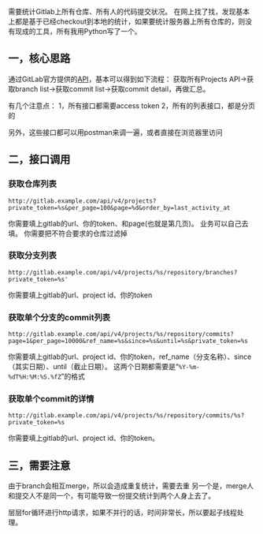
需要统计Gitlab上所有仓库、所有人的代码提交状况。
在网上找了找，发现基本上都是基于已经checkout到本地的统计，如果要统计服务器上所有仓库的，则没有现成的工具，所有我用Python写了一个。

一，核心思路
----------

通过GitLab官方提供的[API](https://docs.gitlab.com/ee/api/README.html)，基本可以得到如下流程：
获取所有Projects API->获取branch list->获取commit list->获取commit detail，再做汇总。

有几个注意点：
1，所有接口都需要access token
2，所有的列表接口，都是分页的

另外，这些接口都可以用postman来调一遍，或者直接在浏览器里访问

二，接口调用
---------
### 获取仓库列表

```
http://gitlab.example.com/api/v4/projects?private_token=%s&per_page=100&page=%d&order_by=last_activity_at
```

你需要填上gitlab的url、你的token、和page(也就是第几页)。
业务可以自己去填。
你需要把不符合要求的仓库过滤掉

### 获取分支列表
```
http://gitlab.example.com/api/v4/projects/%s/repository/branches?private_token=%s'
```
你需要填上gitlab的url、project id、你的token

### 获取单个分支的commit列表
```
http://gitlab.example.com/api/v4/projects/%s/repository/commits?page=1&per_page=10000&ref_name=%s&since=%s&until=%s&private_token=%s
```
你需要填上gitlab的url、project id、你的token，ref_name（分支名称）、since（其实日期）、until（截止日期）。
这两个日期都需要是“``%Y-%m-%dT%H:%M:%S.%fZ``”的格式

### 获取单个commit的详情
```
http://gitlab.example.com/api/v4/projects/%s/repository/commits/%s?private_token=%s
```
你需要填上gitlab的url、project id、你的token。

三，需要注意
--------
由于branch会相互merge，所以会造成重复统计，需要去重
另一个是，merge人和提交人不是同一个，有可能导致一份提交统计到两个人身上去了。

层层for循环进行http请求，如果不并行的话，时间非常长，所以要起子线程处理。